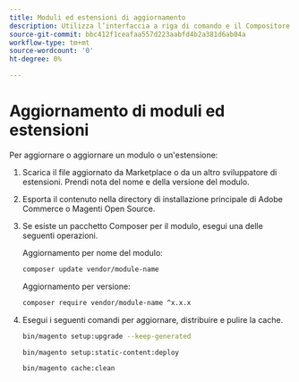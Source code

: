 ```yaml
---
title: Moduli ed estensioni di aggiornamento
description: Utilizza l’interfaccia a riga di comando e il Compositore per aggiornare i moduli e le estensioni Adobe Commerce e Magenti Open Source.
source-git-commit: bbc412f1ceafaa557d223aabfd4b2a381d6ab04a
workflow-type: tm+mt
source-wordcount: '0'
ht-degree: 0%

---
```



# Aggiornamento di moduli ed estensioni

Per aggiornare o aggiornare un modulo o un&#39;estensione:

1. Scarica il file aggiornato da Marketplace o da un altro sviluppatore di estensioni. Prendi nota del nome e della versione del modulo.

1. Esporta il contenuto nella directory di installazione principale di Adobe Commerce o Magenti Open Source.

1. Se esiste un pacchetto Composer per il modulo, esegui una delle seguenti operazioni.

   Aggiornamento per nome del modulo:

   ```bash
   composer update vendor/module-name
   ```

   Aggiornamento per versione:

   ```bash
   composer require vendor/module-name ^x.x.x
   ```

1. Esegui i seguenti comandi per aggiornare, distribuire e pulire la cache.

   ```bash
   bin/magento setup:upgrade --keep-generated
   ```

   ```bash
   bin/magento setup:static-content:deploy
   ```

   ```bash
   bin/magento cache:clean
   ```

